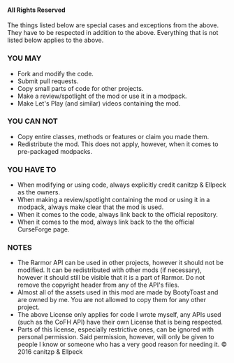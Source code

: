 #### All Rights Reserved

The things listed below are special cases and exceptions from the above. They have to be respected in addition to the above.
Everything that is not listed below applies to the above.

### YOU MAY
* Fork and modify the code.
* Submit pull requests.
* Copy small parts of code for other projects.
* Make a review/spotlight of the mod or use it in a modpack.
* Make Let's Play (and similar) videos containing the mod.

### YOU CAN NOT
* Copy entire classes, methods or features or claim you made them.
* Redistribute the mod. This does not apply, however, when it comes to pre-packaged modpacks.

### YOU HAVE TO
* When modifying or using code, always explicitly credit canitzp & Ellpeck as the owners.
* When making a review/spotlight containing the mod or using it in a modpack, always make clear that the mod is used.
* When it comes to the code, always link back to the official repository.
* When it comes to the mod, always link back to the the official CurseForge page.

### NOTES
* The Rarmor API can be used in other projects, however it should not be modified. It can be redistributed with other mods (if necessary), however it should still be visible that it is a part of Rarmor. Do not remove the copyright header from any of the API's files.
* Almost all of the assets used in this mod are made by BootyToast and are owned by me. You are not allowed to copy them for any other project.
* The above License only applies for code I wrote myself, any APIs used (such as the CoFH API) have their own License that is being respected.
* Parts of this license, especially restrictive ones, can be ignored with personal permission. Said permission, however, will only be given to people I know or someone who has a very good reason for needing it.
© 2016 canitzp & Ellpeck